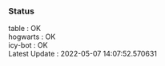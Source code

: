 ### Status


table : OK  
hogwarts : OK  
icy-bot : OK  
Latest Update : 2022-05-07 14:07:52.570631
